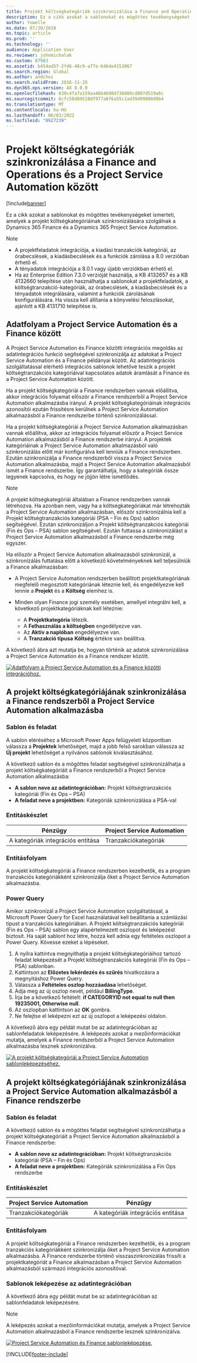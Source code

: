 ```yaml
---
title: Projekt költségkategóriák szinkronizálása a Finance and Operations és a Project Service Automation között
description: Ez a cikk azokat a sablonokat és mögöttes tevékenységeket ismerteti, amelyek a projekt költségkategóriáinak Microsoft Dynamics szinkronizálására szolgálnak a 365 Finance és a Dynamics 365 Project Service Automation.
author: Yowelle
ms.date: 07/20/2018
ms.topic: article
ms.prod: ''
ms.technology: ''
audience: Application User
ms.reviewer: johnmichalak
ms.custom: 87983
ms.assetid: b454ad57-2fd6-46c9-a77e-646de4153067
ms.search.region: Global
ms.author: andchoi
ms.search.validFrom: 2016-11-28
ms.dyn365.ops.version: AX 8.0.0
ms.openlocfilehash: 630c4fa7a159aa46b46984736080cd007d519a6c
ms.sourcegitcommit: 6cfc50d89528df977a8f6a55c1ad39d99800d9b4
ms.translationtype: MT
ms.contentlocale: hu-HU
ms.lasthandoff: 06/03/2022
ms.locfileid: "8927239"
---
```

# <a name="synchronize-project-expense-categories-between-finance-and-operations-and-project-service-automation"></a>Projekt költségkategóriák szinkronizálása a Finance and Operations és a Project Service Automation között

[!include[banner](../includes/banner.md)]

Ez a cikk azokat a sablonokat és mögöttes tevékenységeket ismerteti, amelyek a projekt költségkategóriáinak szinkronizálására szolgálnak a Dynamics 365 Finance és a Dynamics 365 Project Service Automation.

> [!NOTE]
> - A projektfeladatok integrációja, a kiadási tranzakciók kategóriái, az órabecslések, a kiadásbecslések és a funkciók zárolása a 8.0 verzióban érhető el.
> - A tényadatok integrációja a 8.0.1 vagy újabb verziókban érhető el.
> - Ha az Enterprise Edition 7.3.0 verzióját használja, a KB 4132657 és a KB 4132660 telepítése után használhatja a sablonokat a projektfeladatok, a költségtranzakció-kategóriák, az órabecslések, a kiadásbecslések és a tényadatok integrálására, valamint a funkciók zárolásának konfigurálására. Ha vissza kell állítania a könyvelési feloszlásokat, ajánlott a KB 4131710 telepítése is.

## <a name="data-flow-for-project-service-automation-and-finance"></a>Adatfolyam a Project Service Automation és a Finance között

A Project Service Automation és Finance közötti integrációs megoldás az adatintegrációs funkció segítségével szinkronizálja az adatokat a Project Service Automation és a Finance példányai között. Az adatintegrációs szolgáltatással elérhető integrációs sablonok lehetővé teszik a projekt költségtranzakciós kategóriáival kapcsolatos adatok áramlását a Finance és a Project Service Automation között.

Ha a projekt költségkategóriái a Finance rendszerben vannak előállítva, akkor integrációs folyamat először a Finance rendszerből a Project Service Automation alkalmazásba irányul. A projekt költségkategóriáinak integrációs azonosítói ezután frissítésre kerülnek a Project Service Automation alkalmazásból a Finance rendszerbe történő szinkronizálással.

Ha a projekt költségkategóriái a Project Service Automation alkalmazásban vannak előállítva, akkor az integrációs folyamat először a Project Service Automation alkalmazásból a Finance rendszerbe irányul. A projektek kategóriáinak a Project Service Automation alkalmazásból való szinkronizálás előtt már konfigurálva kell lenniük a Finance rendszerben. Ezután szinkronizálja a Finance rendszerből vissza a Project Service Automation alkalmazásba, majd a Project Service Automation alkalmazásból ismét a Finance rendszerbe. Így garantálhatja, hogy a kategóriák össze legyenek kapcsolva, és hogy ne jöjjön létre ismétlődés.

> [!NOTE]
> A projekt költségkategóriái általában a Finance rendszerben vannak létrehozva. Ha azonban nem, vagy ha a költségkategóriákat már létrehozták a Project Service Automation alkalmazásban, először szinkronizálnia kell a Projekt költségtranzakciós kategóriái (PSA – Fin és Ops) sablon segítségével. Ezután szinkronizáljon a Projekt költségtranzakciós kategóriái (Fin és Ops – PSA) sablon segítségével. Ezután futtassa a szinkronizálást a Project Service Automation alkalmazásból a Finance rendszerbe még egyszer.
>
> Ha először a Project Service Automation alkalmazásból szinkronizál, a szinkronizálás futtatása előtt a következő követelményeknek kell teljesülniük a Finance alkalmazásban:
>
> - A Project Service Automation rendszerben beállított projektkategóriának megfelelő megosztott kategóriának léteznie kell, és engedélyezve kell lennie a **Projekt** és a **Költség** elemhez is.
> - Minden olyan Finance jogi személy esetében, amellyel integrálni kell, a következő projektkategóriáknak kell léteznie:
>
>     - A **Projektkategória** létezik. 
>     - A **Felhasználás a költségben** engedélyezve van.
>     - Az **Aktív a naplóban** engedélyezve van.
>     - A **Tranzakció típusa** **Költség** értékre van beállítva.

A következő ábra azt mutatja be, hogyan történik az adatok szinkronizálása a Project Service Automation és a Finance rendszer között.

[![Adatfolyam a Project Service Automation és a Finance közötti integrációhoz.](./media/ProjectExpenseCategoriesFlow.png)](./media/ProjectExpenseCategoriesFlow.png)

## <a name="project-expense-category-synchronization-from-finance-to-project-service-automation"></a>A projekt költségkategóriájának szinkronizálása a Finance rendszerből a Project Service Automation alkalmazásba

### <a name="template-and-task"></a>Sablon és feladat

A sablon eléréséhez a Microsoft Power Apps felügyeleti központban válassza a **Projektek** lehetőséget, majd a jobb felső sarokban válassza az **Új projekt** lehetőséget a nyilvános sablonok kiválasztásához.

A következő sablon és a mögöttes feladat segítségével szinkronizálhatja a projekt költségkategóriáit a Finance rendszerből a Project Service Automation alkalmazásba:

- **A sablon neve az adatintegrációban:** Projekt költségtranzakciós kategóriái (Fin és Ops – PSA)
- **A feladat neve a projektben:** Kategóriák szinkronizálása a PSA-val

### <a name="entity-set"></a>Entitáskészlet

| Pénzügy                           | Project Service Automation |
|-----------------------------------|----------------------------|
| A kategóriák integrációs entitása | Tranzakciókategóriák     |

### <a name="entity-flow"></a>Entitásfolyam

A projekt költségkategóriái a Finance rendszerben kezelhetők, és a program tranzakciós kategóriákként szinkronizálja őket a Project Service Automation alkalmazásba.

### <a name="power-query"></a>Power Query

Amikor szinkronizál a Project Service Automation szolgáltatással, a Microsoft Power Query for Excel használatával kell beállítania a számlázási típust a tranzakciós kategóriában. A Projekt költségtranzakciós kategóriái (Fin és Ops – PSA) sablon egy alapértelmezett oszlopot és leképezést biztosít. Ha saját sablont hoz létre, hozzá kell adnia egy feltételes oszlopot a Power Query. Kövesse ezeket a lépéseket.

1. A nyílra kattintva megnyithatja a projekt költségkategóriáihoz tartozó feladat leképezését a Projekt költségtranzakciós kategóriái (Fin és Ops – PSA) sablonban.
2. Kattintson az **Előzetes lekérdezés és szűrés** hivatkozásra a megnyitáshoz Power Query.
2. Válassza a **Feltételes oszlop hozzáadása** lehetőséget.
3. Adja meg az új oszlop nevét, például **BillingType**.
4. Írja be a következő feltételt: **if CATEGORYID not equal to null then 19235001, Otherwise null**.
5. Az oszlopban kattintson az **OK** gombra.
6. Ne felejtse el leképezni ezt az új oszlopot a leképezési oldalon.

A következő ábra egy példát mutat be az adatintegrációban az sablonfeladatok leképezésére. A leképezés azokat a mezőinformációkat mutatja, amelyek a Finance rendszerből a Project Service Automation alkalmazásba lesznek szinkronizálva.

[![A projekt költségkategóriái a Project Service Automation sablonleképezéséhez.](./media/ProjectExpenseCategoriesToPSAMapping.jpg)](./media/ProjectExpenseCategoriesToPSAMapping.jpg)

## <a name="project-expense-category-synchronization-from-project-service-automation-to-finance"></a>A projekt költségkategóriájának szinkronizálása a Project Service Automation alkalmazásból a Finance rendszerbe

### <a name="template-and-task"></a>Sablon és feladat

A következő sablon és a mögöttes feladat segítségével szinkronizálhatja a projekt költségkategóriáit a Project Service Automation alkalmazásból a Finance rendszerbe:

- **A sablon neve az adatintegrációban:** Projekt költségtranzakciós kategóriái (PSA – Fin és Ops)
- **A feladat neve a projektben:** Kategóriák szinkronizálása a Fin Ops rendszerbe

### <a name="entity-set"></a>Entitáskészlet

| Project Service Automation | Pénzügy                           |
|----------------------------|-----------------------------------|
| Tranzakciókategóriák     | A kategóriák integrációs entitása |

### <a name="entity-flow"></a>Entitásfolyam

A projekt költségkategóriái a Finance rendszerben kezelhetők, és a program tranzakciós kategóriákként szinkronizálja őket a Project Service Automation alkalmazásba. A Finance rendszerbe történő visszaszinkronizálás frissíti a projektkategóriát a Finance alkalmazásban a Project Service Automation alkalmazásból származó integrációs azonosítóval.

### <a name="template-mapping-in-data-integration"></a>Sablonok leképezése az adatintegrációban

A következő ábra egy példát mutat be az adatintegrációban az sablonfeladatok leképezésére.

> [!NOTE]
> A leképezés azokat a mezőinformációkat mutatja, amelyek a Project Service Automation alkalmazásból a Finance rendszerbe lesznek szinkronizálva.

[![Project Service Automation és Finance sablonleképezése.](./media/ProjectExpenseCategoriesToFinOpsMapping.jpg)](./media/ProjectExpenseCategoriesToFinOpsMapping.jpg)


[!INCLUDE[footer-include](../includes/footer-banner.md)]